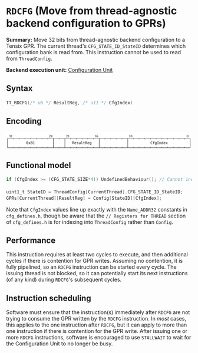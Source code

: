 # `RDCFG` (Move from thread-agnostic backend configuration to GPRs)

**Summary:** Move 32 bits from thread-agnostic backend configuration to a Tensix GPR. The current thread's `CFG_STATE_ID_StateID` determines which configuration bank is read from. This instruction cannot be used to read from `ThreadConfig`.

**Backend execution unit:** [Configuration Unit](ConfigurationUnit.md)

## Syntax

```c
TT_RDCFG(/* u6 */ ResultReg, /* u11 */ CfgIndex)
```

## Encoding

![](../../../Diagrams/Out/Bits32_RDCFG.svg)

## Functional model

```c
if (CfgIndex >= (CFG_STATE_SIZE*4)) UndefinedBehaviour(); // Cannot index out of bounds.

uint1_t StateID = ThreadConfig[CurrentThread].CFG_STATE_ID_StateID;
GPRs[CurrentThread][ResultReg] = Config[StateID][CfgIndex];
```

Note that `CfgIndex` values line up exactly with the `Name_ADDR32` constants in `cfg_defines.h`, though be aware that the `// Registers for THREAD` section of `cfg_defines.h` is for indexing into `ThreadConfig` rather than `Config`.

## Performance

This instruction requires at least two cycles to execute, and then additional cycles if there is contention for GPR writes. Assuming no contention, it is fully pipelined, so an `RDCFG` instruction can be started every cycle. The issuing thread is not blocked, so it can potentially start its next instructions (of any kind) during `RDCFG`'s subsequent cycles.

## Instruction scheduling

Software must ensure that the instruction(s) immediately after `RDCFG` are not trying to consume the GPR written by the `RDCFG` instruction. In _most_ cases, this applies to the one instruction after `RDCFG`, but it can apply to more than one instruction if there is contention for the GPR write. After issuing one or more `RDCFG` instructions, software is encouraged to use `STALLWAIT` to wait for the Configuration Unit to no longer be busy.
